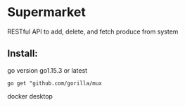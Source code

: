 # Supermarket

RESTful API to add, delete, and fetch produce from system

## Install:

go version go1.15.3 or latest

``` 
go get "github.com/gorilla/mux
```
docker desktop
